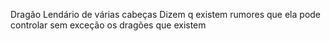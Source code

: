 Dragão Lendário de várias cabeças
Dizem q existem rumores que ela pode controlar sem exceção os dragões que existem